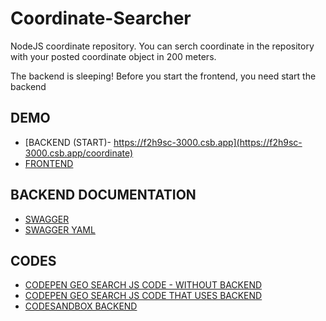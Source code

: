 # Coordinate-Searcher
NodeJS coordinate repository.
 You can serch coordinate in the repository with your posted coordinate object in 200 meters.

The backend is sleeping! Before you start the frontend, you need start the backend

## DEMO
- [BACKEND (START)- https://f2h9sc-3000.csb.app](https://f2h9sc-3000.csb.app/coordinate)
- [FRONTEND](https://bzozoo.github.io/Coordinate-Searcher/Frontend)

## BACKEND DOCUMENTATION
- [SWAGGER](https://bzozoo.github.io/Coordinate-Searcher/swagger.html)
- [SWAGGER YAML](https://github.com/bzozoo/Coordinate-Searcher/blob/main/Backend/swagger.yaml)

## CODES
- [CODEPEN GEO SEARCH JS CODE - WITHOUT BACKEND](https://codepen.io/bzozoo/pen/WNYZygL)
- [CODEPEN GEO SEARCH JS CODE THAT USES BACKEND](https://codepen.io/bzozoo/pen/dyQVBpJ)
- [CODESANDBOX BACKEND](https://codesandbox.io/p/sandbox/coordinate-search-api-f2h9sc)

